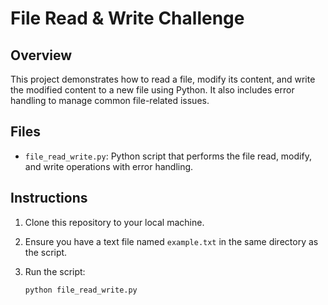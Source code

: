 # File Read & Write Challenge

## Overview

This project demonstrates how to read a file, modify its content, and write the modified content to a new file using Python. It also includes error handling to manage common file-related issues.

## Files

- `file_read_write.py`: Python script that performs the file read, modify, and write operations with error handling.

## Instructions

1. Clone this repository to your local machine.
2. Ensure you have a text file named `example.txt` in the same directory as the script.
3. Run the script:

   ```bash
   python file_read_write.py
